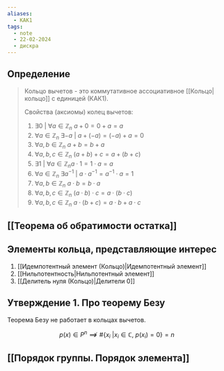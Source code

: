 ```yaml
---
aliases:
  - КАК1
tags:
  - note
  - 22-02-2024
  - дискра
---
```

## Определение

> Кольцо вычетов - это коммутативное ассоциативное [[Кольцо|кольцо]] с единицей (КАК1).
> 
> Свойства (аксиомы) колец вычетов:
> 
> 1) $\exists 0 \ | \ \forall a \in \mathbb{Z}_{n} \ a+0 = 0+a = a$
> 2) $\forall a \in \mathbb{Z}_{n} \ \exists-a \ | \ a+(-a) = (-a)+a = 0$
> 3) $\forall a,b \in \mathbb{Z}_{n} \ a+b = b+a$
> 4) $\forall a,b,c \in \mathbb{Z}_{n} \ (a+b)+c = a+(b+c)$
> 5) $\exists 1 \ | \ \forall a \in \mathbb{Z}_{n} a\cdot 1 = 1\cdot a = a$
> 6) $\forall a \in \mathbb{Z}_{n} \ \exists a^{-1} \ | \ a\cdot a^{-1} = a^{-1}\cdot a = 1$
> 7) $\forall a,b \in \mathbb{Z}_{n} \ a\cdot b = b\cdot a$
> 8) $\forall a,b,c \in \mathbb{Z}_{n} \ (a\cdot b)\cdot c = a\cdot (b\cdot c)$
> 9) $\forall a,b,c \in \mathbb{Z}_{n} \ a\cdot(b+c) = a\cdot b + a\cdot c$

## [[Теорема об обратимости остатка]]

## Элементы кольца, представляющие интерес

1) [[Идемпотентный элемент (Кольцо)|Идемпотентный элемент]]
2) [[Нильпотентность|Нильпотентный элемент]]
3) [[Делитель нуля (Кольцо)|Делители 0]]

## Утверждение 1. Про теорему Безу

Теорема Безу не работает в кольцах вычетов.

$$p(x) \in P^{n} \not\implies \#\{ x_{i} \ | x_{i} \in \mathbb{C}, \ p(x_{i}) = 0 \} = n$$

## [[Порядок группы. Порядок элемента]]
